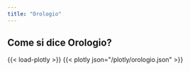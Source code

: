 ```yaml
---
title: "Orologio"
---
```


## Come si dice Orologio?

{{< load-plotly >}}
{{< plotly json="/plotly/orologio.json" >}}
